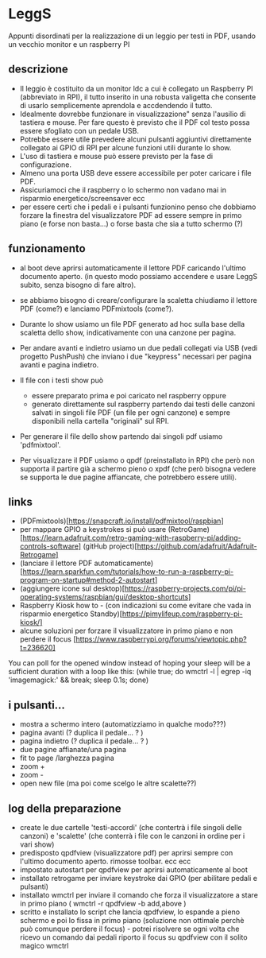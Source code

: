 # LeggS
Appunti disordinati per la realizzazione di un leggio per testi in PDF, usando un vecchio monitor e un raspberry PI

## descrizione ##
- Il leggio è costituito da un monitor ldc a cui è collegato un Raspberry PI (abbreviato in RPI), il tutto inserito in una robusta valigetta che consente di usarlo semplicemente aprendola e accdendendo il tutto. 
- Idealmente dovrebbe funzionare in visualizzazione" senza l'ausilio di tastiera e mouse. Per fare questo è previsto che il PDF col testo possa essere sfogliato con un pedale USB.
- Potrebbe essere utile prevedere alcuni pulsanti aggiuntivi direttamente collegato ai GPIO di RPI per alcune funzioni utili durante lo show.
- L'uso di tastiera e mouse può essere previsto per la fase di configurazione.
- Almeno una porta USB deve essere accessibile per poter caricare i file PDF.
- Assicuriamoci che il raspberry o lo schermo non vadano mai in risparmio energetico/screensaver ecc
- per essere certi che i pedali e i pulsanti funzionino penso che dobbiamo forzare la finestra del visualizzatore PDF ad essere sempre in primo piano (e forse non basta...) o forse basta che sia a tutto schermo (?)

## funzionamento ##
- al boot deve aprirsi automaticamente il lettore PDF caricando l'ultimo documento aperto. (in questo modo possiamo accendere e usare LeggS subito, senza bisogno di fare altro).
- se abbiamo bisogno di creare/configurare la scaletta chiudiamo il lettore PDF (come?) e lanciamo PDFmixtools (come?).

- Durante lo show usiamo un file PDF generato ad hoc sulla base della scaletta dello show, indicativamente con una canzone per pagina.
- Per andare avanti e indietro usiamo un due pedali collegati via USB (vedi progetto PushPush) che inviano i due "keypress" necessari per pagina avanti e pagina indietro.
- Il file con i testi show può 
  - essere preparato prima e poi caricato nel raspberry oppure
  - generato direttamente sul raspberry partendo dai  testi delle canzoni salvati in singoli file PDF (un file per ogni canzone) e sempre disponibili nella cartella "originali" sul RPI.
- Per generare il file dello show partendo dai singoli pdf usiamo 'pdfmixtool'.
- Per visualizzare il PDF usiamo o qpdf (preinstallato in RPI) che però non supporta il partire già a schermo pieno o xpdf (che però bisogna vedere se supporta le due pagine affiancate, che potrebbero essere utili).


## links ##
- (PDFmixtools)[https://snapcraft.io/install/pdfmixtool/raspbian]
- per mappare GPIO a keystrokes si può usare (RetroGame)[https://learn.adafruit.com/retro-gaming-with-raspberry-pi/adding-controls-software] (gitHub project)[https://github.com/adafruit/Adafruit-Retrogame]
- (lanciare il lettore PDF automaticamente)[https://learn.sparkfun.com/tutorials/how-to-run-a-raspberry-pi-program-on-startup#method-2-autostart]
- (aggiungere icone sul desktop)[https://raspberry-projects.com/pi/pi-operating-systems/raspbian/gui/desktop-shortcuts]
- Raspberry Kiosk how to - (con indicazioni su come evitare che vada in risparmio energetico Standby)[https://pimylifeup.com/raspberry-pi-kiosk/]
- alcune soluzioni per forzare il visualizzatore in primo piano e non perdere il focus [https://www.raspberrypi.org/forums/viewtopic.php?t=236620]

You can poll for the opened window instead of hoping your sleep will be a sufficient duration with a loop like this: (while true; do wmctrl -l | egrep -iq 'imagemagick:' && break; sleep 0.1s; done)


## i pulsanti... ##
- mostra a schermo intero (automatizziamo in qualche modo???)
- pagina avanti (? duplica il pedale... ? ) 
- pagina indietro (? duplica il pedale... ? ) 
- due pagine affianate/una pagina
- fit to page /larghezza pagina
- zoom +
- zoom -
- open new file (ma poi come scelgo le altre scalette??)

## log della preparazione ##
- create le due cartelle 'testi-accordi' (che contertrà i file singoli delle canzoni) e 'scalette' (che conterrà i file con le canzoni in ordine per i vari show)
- predisposto qpdfview (visualizzatore pdf) per aprirsi sempre con l'ultimo documento aperto. rimosse toolbar. ecc ecc 
- impostato autostart per qpdfview per aprirsi automaticamente al boot
- installato retrogame per inviare keystroke dai GPIO (per abilitare pedali e pulsanti)
- installato wmctrl per inviare il comando che forza il visualizzatore a stare in primo piano ( wmctrl -r qpdfview -b add,above )
- scritto e installato lo script che lancia qpdfview, lo espande a pieno schermo e poi lo fissa in primo piano (soluzione non ottimale perchè può comunque perdere il focus) - potrei risolvere se ogni volta che ricevo un comando dai pedali riporto il focus su qpdfview con il solito magico wmctrl

